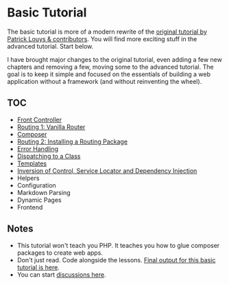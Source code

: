 # Basic Tutorial

The basic tutorial is more of a modern rewrite of the [original tutorial by Patrick Louys & contributors](https://github.com/PatrickLouys/no-framework-tutorial). You will find more exciting stuff in the advanced tutorial. Start below.

I have brought major changes to the original tutorial, even adding a few new chapters and removing a few, moving some to the advanced tutorial. The goal is to keep it simple and focused on the essentials of building a web application without a framework (and without reinventing the wheel).

## TOC

- [Front Controller](./1-front-controller.md)
- [Routing 1: Vanilla Router](./2-vanilla-router.md)
- [Composer](./3-composer.md)
- [Routing 2: Installing a Routing Package](./4-routing-package.md)
- [Error Handling](./5-error-handling.md)
- [Dispatching to a Class](./6-dispatching-to-a-class.md)
- [Templates](./7-templates.md)
- [Inversion of Control, Service Locator and Dependency Injection](./8-inversion-of-control.md)
- Helpers
- Configuration
- Markdown Parsing
- Dynamic Pages
- Frontend

## Notes

- This tutorial won't teach you PHP. It teaches you how to glue composer packages to create web apps.
- Don't just read. Code alongside the lessons. [Final output for this basic tutorial is here](https://github.com/Component-Oriented-PHP/basic-application).
- You can start [discussions here](https://github.com/orgs/Component-Oriented-PHP/discussions).
